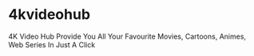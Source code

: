 # 4kvideohub
4K Video Hub Provide You All Your Favourite Movies, Cartoons, Animes, Web Series In Just A Click
